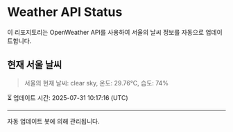 
# Weather API Status

이 리포지토리는 OpenWeather API를 사용하여 서울의 날씨 정보를 자동으로 업데이트합니다.

## 현재 서울 날씨
> 서울의 현재 날씨: clear sky, 온도: 29.76°C, 습도: 74%

⏳ 업데이트 시간: 2025-07-31 10:17:16 (UTC)

---
자동 업데이트 봇에 의해 관리됩니다.
